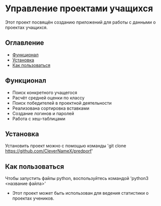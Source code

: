 # Управление проектами учащихся
Этот проект посвящён созданию приложений для работы с данными о проектах учащихся.

## Оглавление
- [Функционал](#функционал)
- [Установка](#установка)
- [Как пользоваться](#как-пользоваться)

## Функционал
- Поиск конкретного учащегося
- Расчёт средней оценки по классу
- Поиск победителей в проектной деятельности
- Реализована сортировка вставками
- Создание логинов и паролей
- Работа с хеш-таблицами

## Установка
Установить проект можно с помощью команды
'git clone https://github.com/CleverNameX/predporf'

## Как пользоваться
Чтобы запустить файлы python, воспользуйтесь командой
'python3 <название файла>'
- Этот проект может быть использован для ведения статистики о проектах учеников.



